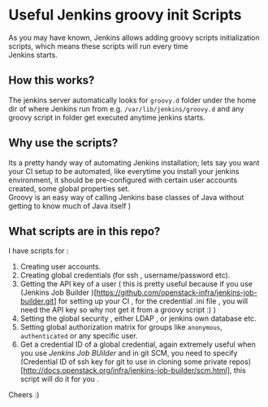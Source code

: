 # Useful Jenkins groovy init Scripts

As you may have known, Jenkins allows adding groovy scripts initialization scripts, which means these scripts will run every time  
Jenkins starts.  

## How this works?

The jenkins server automatically looks for `groovy.d` folder under the home dir of where Jenkins run from e.g. `/var/lib/jenkins/groovy.d` 
and any groovy script in folder get executed anytime jenkins starts. 

## Why use the scripts?

Its a pretty handy way of automating Jenkins installation; lets say you want your CI setup to be automated, like everytime you 
install your jenkins environment, it should be pre-configured with certain user accounts created, some global properties set.  
Groovy is an easy way of calling Jenkins base classes of Java without getting to know much of Java itself )

## What scripts are in this repo?

I have scripts for :  
1. Creating user accounts.  
2. Creating global credentials (for ssh , username/password etc).  
3. Getting the API key of a user ( this is pretty useful because if you use (Jenkins Job Builder )[https://github.com/openstack-infra/jenkins-job-builder.git] for setting up
your CI , for the credential .ini file , you will need the API key so why not get it from a groovy script :) )  
4. Setting the global security , either LDAP , or jenkins own database etc.   
5. Setting global authorization matrix for groups like `anonymous`, `authenticated` or any specific user.  
6. Get a credential ID of a global credential, again extremely useful when you use *Jenkins Job BUilder* and in git SCM, you need 
to specify (Credential ID of ssh key for git to use in cloning some private repos)[http://docs.openstack.org/infra/jenkins-job-builder/scm.html],
this script will do it for you .  

Cheers :)
